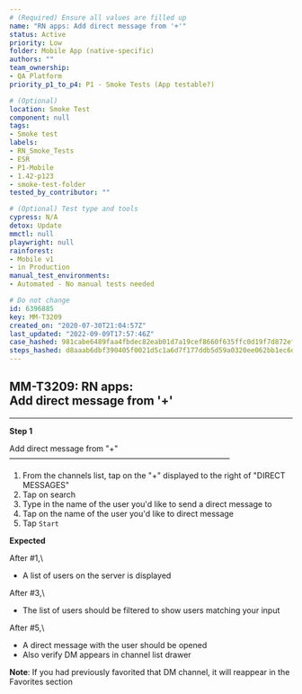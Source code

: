```yaml
---
# (Required) Ensure all values are filled up
name: "RN apps: Add direct message from '+'"
status: Active
priority: Low
folder: Mobile App (native-specific)
authors: ""
team_ownership:
- QA Platform
priority_p1_to_p4: P1 - Smoke Tests (App testable?)

# (Optional)
location: Smoke Test
component: null
tags:
- Smoke test
labels:
- RN_Smoke_Tests
- ESR
- P1-Mobile
- 1.42-p123
- smoke-test-folder
tested_by_contributor: ""

# (Optional) Test type and tools
cypress: N/A
detox: Update
mmctl: null
playwright: null
rainforest:
- Mobile v1
- in Production
manual_test_environments:
- Automated - No manual tests needed

# Do not change
id: 6396885
key: MM-T3209
created_on: "2020-07-30T21:04:57Z"
last_updated: "2022-09-09T17:57:46Z"
case_hashed: 981cabe6489faa4fbdec82eab01d7a19cef8660f635ffc0d19f7d872efac97f45b7819aaa0bbb2de01a627380460ec4a
steps_hashed: d8aaab6dbf390405f0021d5c1a6d7f177ddb5d59a0320ee062bb1ec6df94fb7a4636283879d07029d7e67f058641f63d
---
```


<!-- (Auto-generated) Based on frontmatter's "key" and "name" -->

## MM-T3209: RN apps: Add direct message from '+'

---

**Step 1**

Add direct message from "+"\
————————————————————————————

1. From the channels list, tap on the "+" displayed to the right of "DIRECT MESSAGES"
2. Tap on search
3. Type in the name of the user you'd like to send a direct message to
4. Tap on the name of the user you'd like to direct message
5. Tap `Start`

**Expected**

After #1,\\

- A list of users on the server is displayed

After #3,\\

- The list of users should be filtered to show users matching your input

After #5,\\

- A direct message with the user should be opened
- Also verify DM appears in channel list drawer

**Note**: If you had previously favorited that DM channel, it will reappear in the Favorites section
